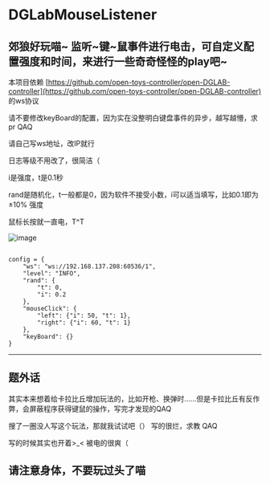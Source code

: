 # DGLabMouseListener
郊狼好玩喵~ 监听~键~鼠事件进行电击，可自定义配置强度和时间，来进行一些奇奇怪怪的play吧~
----

本项目依赖 [https://github.com/open-toys-controller/open-DGLAB-controller](https://github.com/open-toys-controller/open-DGLAB-controller) 的ws协议

请不要修改keyBoard的配置，因为实在没整明白键盘事件的异步，越写越懵，求pr QAQ

请自己写ws地址，改IP就行

日志等级不用改了，很简洁（

i是强度，t是0.1秒

rand是随机化，t一般都是0，因为软件不接受小数，i可以适当填写，比如0.1即为 ±10% 强度

鼠标长按就一直电，T^T

![image](https://github.com/lxyddice/DGLabMouseListener/assets/95132858/7f1879b3-bc43-4e10-b46d-3b0f3319c23e)

<code>
config = {
    "ws": "ws://192.168.137.208:60536/1",
    "level": "INFO",
    "rand": {
        "t": 0,
        "i": 0.2
    },
    "mouseClick": {
        "left": {"i": 50, "t": 1},
        "right": {"i": 60, "t": 1}
    },
    "keyBoard": {}
}
</code>

----
## 题外话

其实本来想着给卡拉比丘增加玩法的，比如开枪、换弹时......但是卡拉比丘有反作弊，会屏蔽程序获得键鼠的操作，写完才发现的QAQ

搜了一圈没人写这个玩法，那就我试试吧（） 写的很烂，求教 QAQ

写的时候其实也开着>_< 被电的很爽（

## 请注意身体，不要玩过头了喵
